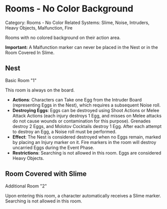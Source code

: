 # Rooms - No Color Background

Category: Rooms - No Color
Related Systems: Slime, Noise, Intruders, Heavy Objects, Malfunction, Fire

Rooms with no colored background on their action area.

**Important:** A Malfunction marker can never be placed in the Nest or in the Room Covered In Slime.

## Nest

Basic Room "1"

This room is always on the board.

- **Actions**: Characters can Take one Egg from the Intruder Board (representing Eggs in the Nest), which requires a subsequent Noise roll.
- **Destroying Eggs**: Eggs can be destroyed using Shoot Actions or Melee Attack Actions (each injury destroys 1 Egg, and misses on Melee attacks do not cause wounds or contamination for this purpose). Grenades destroy 2 Eggs, and Molotov Cocktails destroy 1 Egg. After each attempt to destroy an Egg, a Noise roll must be performed.
- **Effect**: The Nest is considered destroyed when no Eggs remain, marked by placing an Injury marker on it. Fire markers in the room will destroy uncarried Eggs during the Event Phase.
- **Restrictions**: Searching is not allowed in this room. Eggs are considered Heavy Objects.

## Room Covered with Slime

Additional Room "2"

Upon entering this room, a character automatically receives a Slime marker. Searching is not allowed in this room.
